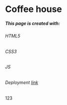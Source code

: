 # Coffee house
##### This page is created with:

###### HTML5
###### CSS3
###### JS
###### Deployment [link](https://volhaf.github.io/coffee-house-RSShool/coffee-house/pages/home/) 

123
